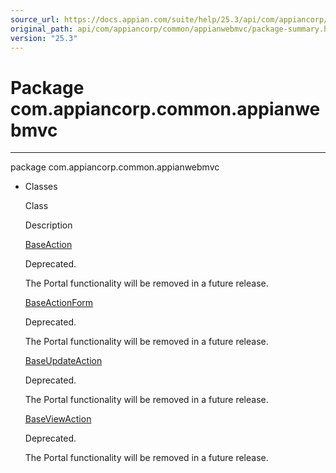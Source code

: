 ```yaml
---
source_url: https://docs.appian.com/suite/help/25.3/api/com/appiancorp/common/appianwebmvc/package-summary.html
original_path: api/com/appiancorp/common/appianwebmvc/package-summary.html
version: "25.3"
---
```


# Package com.appiancorp.common.appianwebmvc

* * *

package com.appiancorp.common.appianwebmvc

-   Classes

    Class

    Description

    [BaseAction](BaseAction.html "class in com.appiancorp.common.appianwebmvc")

    Deprecated.

    The Portal functionality will be removed in a future release.

    [BaseActionForm](BaseActionForm.html "class in com.appiancorp.common.appianwebmvc")

    Deprecated.

    The Portal functionality will be removed in a future release.

    [BaseUpdateAction](BaseUpdateAction.html "class in com.appiancorp.common.appianwebmvc")

    Deprecated.

    The Portal functionality will be removed in a future release.

    [BaseViewAction](BaseViewAction.html "class in com.appiancorp.common.appianwebmvc")

    Deprecated.

    The Portal functionality will be removed in a future release.